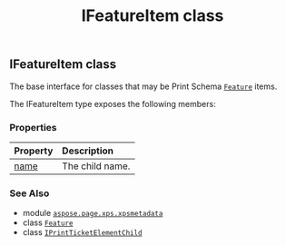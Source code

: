﻿---
title: IFeatureItem class
second_title: Aspose.Page for Python via .NET API References
description: 
type: docs
weight: 330
url: /python-net/aspose.page.xps.xpsmetadata/ifeatureitem/
is_root: false
---

## IFeatureItem class

The base interface for classes that may be Print Schema [`Feature`](/page/python-net/aspose.page.xps.xpsmetadata/feature) items.



The IFeatureItem type exposes the following members:

### Properties
| Property | Description |
| :- | :- |
| [name](/page/python-net/aspose.page.xps.xpsmetadata/ifeatureitem/name) | The child name. |



### See Also
* module [`aspose.page.xps.xpsmetadata`](..)
* class [`Feature`](/page/python-net/aspose.page.xps.xpsmetadata/feature)
* class [`IPrintTicketElementChild`](/page/python-net/aspose.page.xps.xpsmetadata/iprintticketelementchild)

